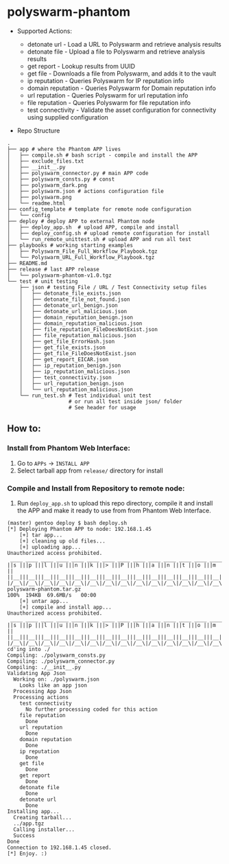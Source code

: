# polyswarm-phantom

* Supported Actions:

   * detonate url - Load a URL to Polyswarm and retrieve analysis results
   * detonate file - Upload a file to Polyswarm and retrieve analysis results
   * get report - Lookup results from UUID
   * get file - Downloads a file from Polyswarm, and adds it to the vault
   * ip reputation - Queries Polyswarm for IP reputation info
   * domain reputation - Queries Polyswarm for Domain reputation info
   * url reputation - Queries Polyswarm for url reputation info
   * file reputation - Queries Polyswarm for file reputation info
   * test connectivity - Validate the asset configuration for connectivity using supplied configuration

* Repo Structure
```
.
├── app # where the Phantom APP lives
│   ├── compile.sh # bash script - compile and install the APP
│   ├── exclude_files.txt
│   ├── __init__.py
│   ├── polyswarm_connector.py # main APP code
│   ├── polyswarm_consts.py # const
│   ├── polyswarm_dark.png
│   ├── polyswarm.json # actions configuration file
│   ├── polyswarm.png
│   └── readme.html
├── config_template # template for remote node configuration
│   └── config
├── deploy # deploy APP to external Phantom node
│   ├── deploy_app.sh  # upload APP, compile and install
│   ├── deploy_config.sh # upload remote configuration for install
│   └── run_remote_unittest.sh # upload APP and run all test
├── playbooks # working starting examples
│   ├── Polyswarm_File_Full_Workflow_Playbook.tgz
│   └── Polyswarm_URL_Full_Workflow_Playbook.tgz
├── README.md
├── release # last APP release
│   └── polyswarm-phantom-v1.0.tgz
└── test # unit testing
    ├── json # testing File / URL / Test Connectivity setup files
    │   ├── detonate_file_exists.json
    │   ├── detonate_file_not_found.json
    │   ├── detonate_url_benign.json
    │   ├── detonate_url_malicious.json
    │   ├── domain_reputation_benign.json
    │   ├── domain_reputation_malicious.json
    │   ├── file_reputation_FileDoesNotExist.json
    │   ├── file_reputation_malicious.json
    │   ├── get_file_ErrorHash.json
    │   ├── get_file_exists.json
    │   ├── get_file_FileDoesNotExist.json
    │   ├── get_report_EICAR.json
    │   ├── ip_reputation_benign.json
    │   ├── ip_reputation_malicious.json
    │   ├── test_connectivity.json
    │   ├── url_reputation_benign.json
    │   └── url_reputation_malicious.json
    └── run_test.sh # Test individual unit test
                    # or run all test inside json/ folder
                    # See header for usage
```

## How to:

### Install from Phantom Web Interface:

1. Go to `APPs` -> `INSTALL APP`
2. Select tarball app from `release/` directory for install

### Compile and Install from Repository to remote node:

1. Run `deploy_app.sh` to upload this repo directory, compile it and install the
APP and make it ready to use from from Phantom Web Interface.

```
(master) gentoo deploy $ bash deploy.sh
[*] Deploying Phantom APP to node: 192.168.1.45
    [+] tar app...
    [+] cleaning up old files...
    [+] uploading app...
Unauthorized access prohibited.
 ____ ____ ____ ____ ____ ____ ____ ____ ____ ____ ____ ____ ____ ____
||s |||p |||l |||u |||n |||k |||> |||P |||h |||a |||n |||t |||o |||m ||
||__|||__|||__|||__|||__|||__|||__|||__|||__|||__|||__|||__|||__|||__||
|/__\|/__\|/__\|/__\|/__\|/__\|/__\|/__\|/__\|/__\|/__\|/__\|/__\|/__\|
polyswarm-phantom.tar.gz                                                                                                                    100%  194KB  69.6MB/s   00:00
    [+] untar app...
    [+] compile and install app...
Unauthorized access prohibited.
 ____ ____ ____ ____ ____ ____ ____ ____ ____ ____ ____ ____ ____ ____
||s |||p |||l |||u |||n |||k |||> |||P |||h |||a |||n |||t |||o |||m ||
||__|||__|||__|||__|||__|||__|||__|||__|||__|||__|||__|||__|||__|||__||
|/__\|/__\|/__\|/__\|/__\|/__\|/__\|/__\|/__\|/__\|/__\|/__\|/__\|/__\|
cd'ing into ./
Compiling: ./polyswarm_consts.py
Compiling: ./polyswarm_connector.py
Compiling: ./__init__.py
Validating App Json
  Working on: ./polyswarm.json
    Looks like an app json
  Processing App Json
  Processing actions
    test connectivity
      No further processing coded for this action
    file reputation
      Done
    url reputation
      Done
    domain reputation
      Done
    ip reputation
      Done
    get file
      Done
    get report
      Done
    detonate file
      Done
    detonate url
      Done
Installing app...
  Creating tarball...
  ../app.tgz
  Calling installer...
  Success
Done
Connection to 192.168.1.45 closed.
[*] Enjoy. :)
```
